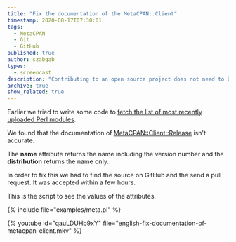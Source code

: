 ```yaml
---
title: "Fix the documentation of the MetaCPAN::Client"
timestamp: 2020-08-17T07:30:01
tags:
  - MetaCPAN
  - Git
  - GitHub
published: true
author: szabgab
types:
  - screencast
description: "Contributing to an open source project does not need to be a huge investment. Making a simple improvement to the documentation of a Perl module on CPAN already counts."
archive: true
show_related: true
---
```



Earlier we tried to write some code to [fetch the list of most recently uploaded Perl modules](/start-using-metacpan-api-client).

We found that the documentation of [MetaCPAN::Client::Release](https://metacpan.org/pod/MetaCPAN::Client::Release) isn't accurate.

The **name** attribute returns the name including the version number and the **distribution** returns the name only.


In order to fix this we had to find the source on GitHub and the send a pull request. It was accepted within a few hours.

This is the script to see the values of the attributes.

{% include file="examples/meta.pl" %}

{% youtube id="qauLDUHb9xY" file="english-fix-documentation-of-metacpan-client.mkv" %}

